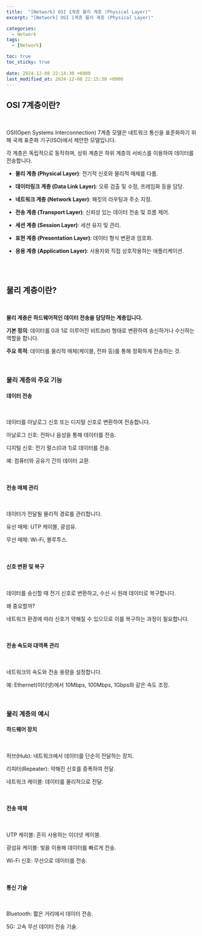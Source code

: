 ```yaml
---
title:  "[Network] OSI 1계층 물리 계층 (Physical Layer)"
excerpt: "[Network] OSI 1계층 물리 계층 (Physical Layer)"

categories:
  - Network
tags:
  - [Network]

toc: true
toc_sticky: true
 
date: 2024-12-08 22:14:30 +0900
last_modified_at: 2024-12-08 22:15:30 +0900
---
```


## OSI 7계층이란?

<br>

OSI(Open Systems Interconnection) 7계층 모델은 네트워크 통신을 표준화하기 위해 국제 표준화 기구(ISO)에서 제안한 모델입니다.

각 계층은 독립적으로 동작하며, 상위 계층은 하위 계층의 서비스를 이용하여 데이터를 전송합니다.

- **물리 계층 (Physical Layer)**: 전기적 신호와 물리적 매체를 다룸.

- **데이터링크 계층 (Data Link Layer)**: 오류 검출 및 수정, 프레임화 등을 담당.

- **네트워크 계층 (Network Layer)**: 패킷의 라우팅과 주소 지정.

- **전송 계층 (Transport Layer)**: 신뢰성 있는 데이터 전송 및 흐름 제어.

- **세션 계층 (Session Layer)**: 세션 유지 및 관리.

- **표현 계층 (Presentation Layer)**: 데이터 형식 변환과 암호화.

- **응용 계층 (Application Layer)**: 사용자와 직접 상호작용하는 애플리케이션.

<br>

<br>

## 물리 계층이란?

<br>

**물리 계층은 하드웨어적인 데이터 전송을 담당하는 계층입니다.**

**기본 정의**: 데이터를 0과 1로 이루어진 비트(bit) 형태로 변환하여 송신하거나 수신하는 역할을 합니다.

**주요 목적**: 데이터를 물리적 매체(케이블, 전파 등)를 통해 정확하게 전송하는 것.

<br>

### 물리 계층의 주요 기능

#### 데이터 전송

<br>

데이터를 아날로그 신호 또는 디지털 신호로 변환하여 전송합니다.

아날로그 신호: 전파나 음성을 통해 데이터를 전송.

디지털 신호: 전기 펄스(0과 1)로 데이터를 전송.

예: 컴퓨터와 공유기 간의 데이터 교환.

<br>

#### 전송 매체 관리

<br>

데이터가 전달될 물리적 경로를 관리합니다.

유선 매체: UTP 케이블, 광섬유.

무선 매체: Wi-Fi, 블루투스.

<br>

#### 신호 변환 및 복구

<br>

데이터를 송신할 때 전기 신호로 변환하고, 수신 시 원래 데이터로 복구합니다.

왜 중요할까?

네트워크 환경에 따라 신호가 약해질 수 있으므로 이를 복구하는 과정이 필요합니다.

<br>

#### 전송 속도와 대역폭 관리

<br>

네트워크의 속도와 전송 용량을 설정합니다.

예: Ethernet(이더넷)에서 10Mbps, 100Mbps, 1Gbps와 같은 속도 조정.

<br>

### 물리 계층의 예시

#### 하드웨어 장치

<br>

허브(Hub): 네트워크에서 데이터를 단순히 전달하는 장치.

리피터(Repeater): 약해진 신호를 증폭하여 전달.

네트워크 케이블: 데이터를 물리적으로 전달.

<br>

#### 전송 매체

<br>

UTP 케이블: 흔히 사용하는 이더넷 케이블.

광섬유 케이블: 빛을 이용해 데이터를 빠르게 전송.

Wi-Fi 신호: 무선으로 데이터를 전송.

<br>

#### 통신 기술

<br>

Bluetooth: 짧은 거리에서 데이터 전송.

5G: 고속 무선 데이터 전송 기술.